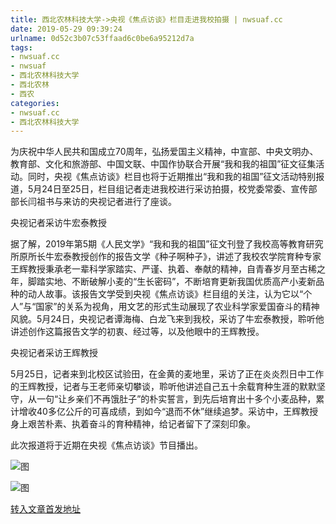 ```yaml
---
title: 西北农林科技大学->央视《焦点访谈》栏目走进我校拍摄 | nwsuaf.cc
date: 2019-05-29 09:39:24
urlname: 0d52c3b07c53ffaad6c0be6a95212d7a
tags: 
- nwsuaf.cc
- nwsuaf
- 西北农林科技大学
- 西北农林
- 西农
categories:
- nwsuaf.cc
- 西北农林科技大学
---
```



为庆祝中华人民共和国成立70周年，弘扬爱国主义精神，中宣部、中央文明办、教育部、文化和旅游部、中国文联、中国作协联合开展“我和我的祖国”征文征集活动。同时，央视《焦点访谈》栏目也将于近期推出“我和我的祖国”征文活动特别报道，5月24日至25日，栏目组记者走进我校进行采访拍摄，校党委常委、宣传部部长闫祖书与来访的央视记者进行了座谈。

央视记者采访牛宏泰教授

据了解，2019年第5期《人民文学》“我和我的祖国”征文刊登了我校高等教育研究所原所长牛宏泰教授创作的报告文学《种子啊种子》，讲述了我校农学院育种专家王辉教授秉承老一辈科学家踏实、严谨、执着、奉献的精神，自青春岁月至古稀之年，脚踏实地、不断破解小麦的“生长密码”，不断培育更新我国优质高产小麦新品种的动人故事。该报告文学受到央视《焦点访谈》栏目组的关注，认为它以“个人”与“国家”的关系为视角，用文艺的形式生动展现了农业科学家爱国奋斗的精神风貌。5月24日，央视记者谭海梅、白龙飞来到我校，采访了牛宏泰教授，聆听他讲述创作这篇报告文学的初衷、经过等，以及他眼中的王辉教授。

央视记者采访王辉教授

5月25日，记者来到北校区试验田，在金黄的麦地里，采访了正在炎炎烈日中工作的王辉教授，记者与王老师亲切攀谈，聆听他讲述自己五十余载育种生涯的默默坚守，从一句“让乡亲们不再饿肚子”的朴实誓言，到先后培育出十多个小麦品种，累计增收40多亿公斤的可喜成绩，到如今“退而不休”继续追梦。采访中，王辉教授身上艰苦朴素、执着奋斗的育种精神，给记者留下了深刻印象。

此次报道将于近期在央视《焦点访谈》节目播出。



![图](https://news.nwsuaf.edu.cn/images/content/2019-05/20190528104537955961.jpg)

![图](https://news.nwsuaf.edu.cn/images/content/2019-05/20190528104617317050.jpg)

[转入文章首发地址](https://news.nwsuaf.edu.cn/xnxw/89878.htm)